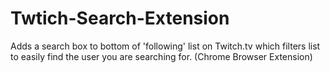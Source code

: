 # Twtich-Search-Extension
Adds a search box to bottom of 'following' list on Twitch.tv which filters list to easily find the user you are searching for. (Chrome Browser Extension)

